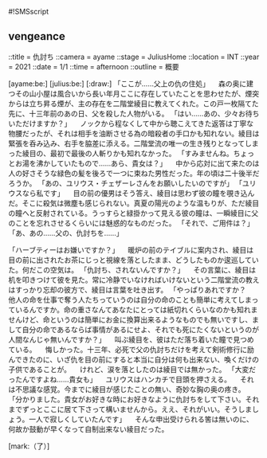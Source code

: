 #!SMSscript

## vengeance

::title = 仇討ち
::camera = ayame
::stage = JuliusHome
::location = INT
::year = 2021
::date = 1/1
::time = afternoon
::outline = 概要

[ayame:be:]
[julius:be:]
[:draw:]
「ここが……父上の仇の住処」
　森の奥に建つその山小屋は風合いから長い年月ここに存在していたことを思わせたが、煙突からは立ち昇る煙が、主の存在を二階堂綾目に教えてくれた。この戸一枚隔てた先に、十三年前のあの日、父を殺した人物がいる。
「はい……あの、少々お待ちいただけますか？」
　ノックから程なくして中から聴こえてきた返答は丁寧な物腰だったが、それは相手を油断させる為の暗殺者の手口かも知れない。綾目は緊張を呑み込み、右手を脇差に添える。二階堂流の唯一の生き残りとなってしまった綾目の、最初で最後の人斬りかも知れなかった。
「すみませんね。ちょっとお湯を沸かしていたもので……あら、貴女は？」
　中から応対に出て来たのは人の好さそうな緑色の髪を後ろで一つに束ねた男性だった。年の頃は二十後半だろうか。
「あの、ユリウス・チェザーレさんをお願いしたいのですが」
「ユリウスなら私です」
　目の前の優男はそう答え、綾目は思わず彼の瞳を覗き込んだ。そこに殺気は微塵も感じられない。真夏の陽光のような温もりが、ただ綾目の瞳へと反射されている。うっすらと緑掛かって見える彼の瞳は、一瞬綾目に父のことを忘れさせるくらいには魅惑的なものだった。
「それで、ご用件は？」
「あ、あの……父の、仇討ちを……」


「ハーブティーはお嫌いですか？」
　暖炉の前のテイブルに案内され、綾目は目の前に出されたお茶にじっと視線を落としたまま、どうしたものか逡巡していた。何だこの空気は。
「仇討ち、されないんですか？」
　その言葉に、綾目は机を叩きつけて彼を見た。常に冷静でいなければいけないという二階堂流の教えはすっかり忘却の彼方で、綾目は言葉を吐き出す。
「やっぱりあれですか？　他人の命を仕事で奪う人たちっていうのは自分の命のことも簡単に考えてしまっているんですか。命の重さなんてあなたにとっては紙切れくらいなのかも知れませんけど、命というのは簡単にお金に換算出来るようなものでも無いですし、まして自分の命であるならば事情があるにせよ、それでも死にたくないというのが人間なんじゃ無いんですか？」
　叫ぶ綾目を、彼はただ落ち着いた瞳で見つめている。
　悔しかった。十三年、必死で父の仇討ちだけを考えて剣術修行に励んできたのに、いざ仇を目の前にすると本当に自分は何も出来ない、喚くだけの子供であることが。
　けれど、涙を落としたのは綾目では無かった。
「大変だったんですよね……貴女も」
　ユリウスはハンカチで目頭を押さえる。
　それは不思議な感覚。今までに綾目が感じたことの無い、奇妙な胸の奥の疼き。
「分かりました。貴女がお好きな時にお好きなように仇討ちをして下さい。それまでずっとここに居て下さって構いませんから。ええ、それがいい。そうしましょう。一人で寂しくしていたんです」
　そんな申出受けられる筈は無いのに、何故か鼓動が早くなって自制出来ない綾目だった。

[mark:（了）]
